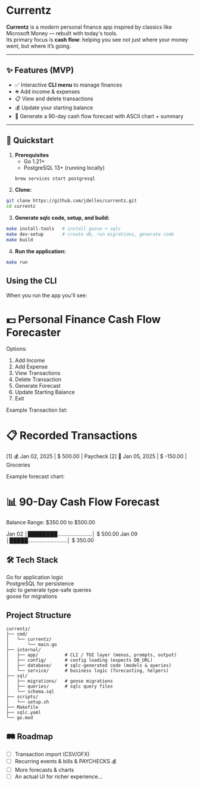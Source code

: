 # Currentz

**Currentz** is a modern personal finance app inspired by classics like Microsoft Money — rebuilt with today's tools.  
Its primary focus is **cash flow**: helping you see not just where your money went, but where it’s going.

---

## ✨ Features (MVP)

- ✅ Interactive **CLI menu** to manage finances  
- ➕ Add income & expenses  
- 📋 View and delete transactions  
- 💰 Update your starting balance  
- 🔮 Generate a 90-day cash flow forecast with ASCII chart + summary  

---

## 🚀 Quickstart

1. **Prerequisites**
   - Go 1.21+
   - PostgreSQL 13+ (running locally)  
   ```bash
   brew services start postgresql

2. **Clone:**
```bash
git clone https://github.com/jdelles/currentz.git
cd currentz
```

3. **Generate sqlc code, setup, and build:**
```bash
make install-tools   # install goose + sqlc
make dev-setup       # create db, run migrations, generate code
make build
```

4. **Run the application:**
```bash
make run
```

## Using the CLI

When you run the app you'll see: 

💵 Personal Finance Cash Flow Forecaster
========================================

Options:
1. Add Income
2. Add Expense
3. View Transactions
4. Delete Transaction
5. Generate Forecast
6. Update Starting Balance
7. Exit

Example Transaction list: 

📋 Recorded Transactions
=======================================================================
[1] 💰 Jan 02, 2025 | $   500.00 | Paycheck
[2] 💸 Jan 05, 2025 | $  -150.00 | Groceries

Example forecast chart: 

📊 90-Day Cash Flow Forecast
============================================================

Balance Range: $350.00 to $500.00

Jan 02 │████████.......................│ $   500.00
Jan 09 │█████..........................│ $   350.00

## 🛠 Tech Stack

Go for application logic  
PostgreSQL for persistence  
sqlc to generate type-safe queries  
goose for migrations  

## Project Structure
```
currentz/
├── cmd/
│   └── currentz/
│       └── main.go
├── internal/
│   ├── app/          # CLI / TUI layer (menus, prompts, output)
│   ├── config/       # config loading (expects DB_URL)
│   ├── database/     # sqlc-generated code (models & queries)
│   └── service/      # business logic (forecasting, helpers)
├── sql/
│   ├── migrations/   # goose migrations
│   ├── queries/      # sqlc query files
│   └── schema.sql
├── scripts/
│   └── setup.sh
├── Makefile
├── sqlc.yaml
└── go.mod
```

## 🛤 Roadmap

- [ ] Transaction import (CSV/OFX)  
- [ ] Recurring events & bills & PAYCHECKS 💰 
- [ ] More forecasts & charts  
- [ ] An actual UI for richer experience... 
